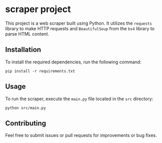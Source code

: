# scraper project

This project is a web scraper built using Python. It utilizes the `requests` library to make HTTP requests and `BeautifulSoup` from the `bs4` library to parse HTML content.

## Installation

To install the required dependencies, run the following command:

```
pip install -r requirements.txt
```

## Usage

To run the scraper, execute the `main.py` file located in the `src` directory:

```
python src/main.py
```

## Contributing

Feel free to submit issues or pull requests for improvements or bug fixes.
